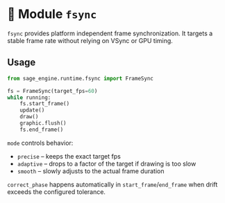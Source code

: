 # 📘 Module `fsync`

`fsync` provides platform independent frame synchronization. It targets a stable
frame rate without relying on VSync or GPU timing.

## Usage
```python
from sage_engine.runtime.fsync import FrameSync

fs = FrameSync(target_fps=60)
while running:
    fs.start_frame()
    update()
    draw()
    graphic.flush()
    fs.end_frame()
```

`mode` controls behavior:
- `precise` – keeps the exact target fps
- `adaptive` – drops to a factor of the target if drawing is too slow
- `smooth` – slowly adjusts to the actual frame duration

`correct_phase` happens automatically in `start_frame`/`end_frame` when drift
exceeds the configured tolerance.
